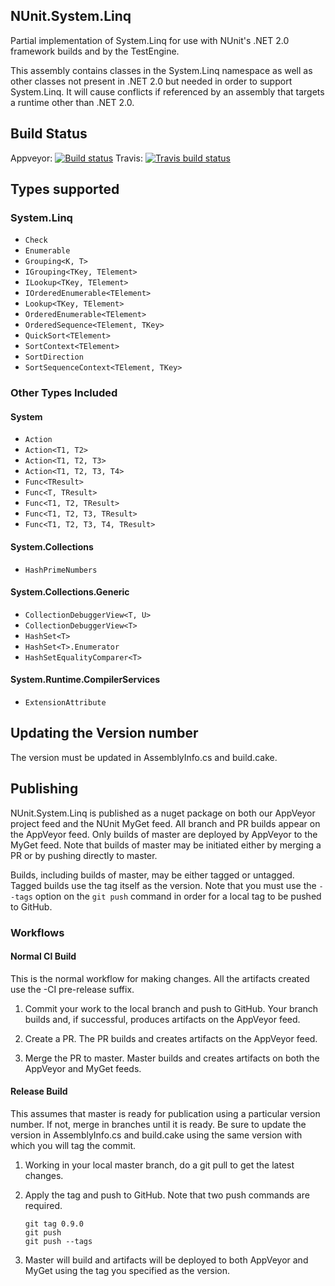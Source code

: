 ## NUnit.System.Linq
Partial implementation of System.Linq for use with NUnit's .NET 2.0 framework builds and by the TestEngine.

This assembly contains classes in the System.Linq namespace as well as other classes not present in .NET 2.0 but needed in order to support System.Linq. It will cause conflicts if referenced by an assembly that targets a runtime other than .NET 2.0.

## Build Status

Appveyor: [![Build status](https://ci.appveyor.com/api/projects/status/6q8wgxgmnwv990ih/branch/master?svg=true)](https://ci.appveyor.com/project/CharliePoole/nunit-system-linq/branch/master)
Travis: [![Travis build status](https://travis-ci.org/nunit/NUnit.System.Linq.svg?branch=master)](https://travis-ci.org/nunit/NUnit.System.Linq)

## Types supported

### System.Linq

 * `Check`
 * `Enumerable`
 * `Grouping<K, T>`
 * `IGrouping<TKey, TElement>`
 * `ILookup<TKey, TElement>`
 * `IOrderedEnumerable<TElement>`
 * `Lookup<TKey, TElement>`
 * `OrderedEnumerable<TElement>`
 * `OrderedSequence<TElement, TKey>`
 * `QuickSort<TElement>`
 * `SortContext<TElement>`
 * `SortDirection`
 * `SortSequenceContext<TElement, TKey>`

### Other Types Included

#### System

 * `Action`
 * `Action<T1, T2>`
 * `Action<T1, T2, T3>`
 * `Action<T1, T2, T3, T4>`
 * `Func<TResult>`
 * `Func<T, TResult>`
 * `Func<T1, T2, TResult>`
 * `Func<T1, T2, T3, TResult>`
 * `Func<T1, T2, T3, T4, TResult>`

#### System.Collections

 * `HashPrimeNumbers`

#### System.Collections.Generic

 * `CollectionDebuggerView<T, U>`
 * `CollectionDebuggerView<T>`
 * `HashSet<T>`
 * `HashSet<T>.Enumerator`
 * `HashSetEqualityComparer<T>`

#### System.Runtime.CompilerServices

 * `ExtensionAttribute`

## Updating the Version number

The version must be updated in AssemblyInfo.cs and build.cake.

## Publishing

NUnit.System.Linq is published as a nuget package on both our AppVeyor project feed and the NUnit MyGet feed. All branch and PR builds appear on the AppVeyor feed. Only builds of master are deployed by AppVeyor to the MyGet feed. Note that builds of master may be initiated either by merging a PR or by pushing directly to master.

Builds, including builds of master, may be either tagged or untagged. Tagged builds use the tag itself as the version. Note that you must use the `--tags` option on the `git push` command in order for a local tag to be pushed to GitHub.

### Workflows

#### Normal CI Build

This is the normal workflow for making changes. All the artifacts created use the -CI pre-release suffix.

1. Commit your work to the local branch and push to GitHub. Your branch builds and, if successful, produces artifacts on the AppVeyor feed.

2. Create a PR. The PR builds and creates artifacts on the AppVeyor feed.

3. Merge the PR to master. Master builds and creates artifacts on both the AppVeyor and MyGet feeds.

#### Release Build

This assumes that master is ready for publication using a particular version number. If not, merge in branches until it is ready. Be sure to update the version in AssemblyInfo.cs and build.cake using the same version with which you will tag the commit.

1. Working in your local master branch, do a git pull to get the latest changes.

2. Apply the tag and push to GitHub. Note that two push commands are required.

   ```
   git tag 0.9.0
   git push
   git push --tags
   ```

3. Master will build and artifacts will be deployed to both AppVeyor and MyGet using the tag you specified as the version.
